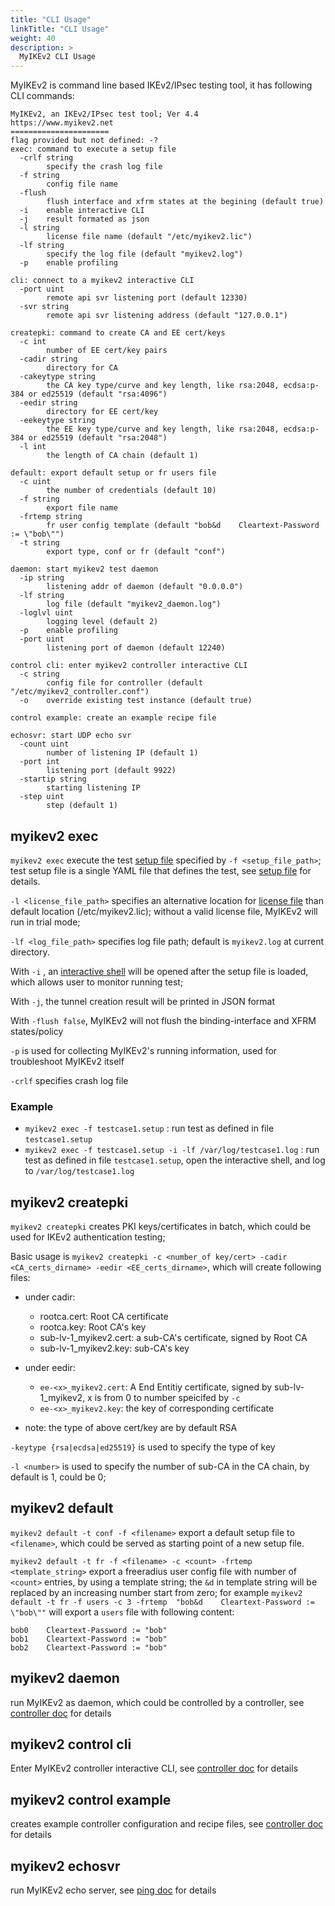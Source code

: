 ```yaml
---
title: "CLI Usage"
linkTitle: "CLI Usage"
weight: 40
description: >
  MyIKEv2 CLI Usage
---
```



MyIKEv2 is command line based IKEv2/IPsec testing tool, it has following CLI commands:

```
MyIKEv2, an IKEv2/IPsec test tool; Ver 4.4
https://www.myikev2.net
======================
flag provided but not defined: -?
exec: command to execute a setup file
  -crlf string
        specify the crash log file
  -f string
        config file name
  -flush
        flush interface and xfrm states at the begining (default true)
  -i    enable interactive CLI
  -j    result formated as json
  -l string
        license file name (default "/etc/myikev2.lic")
  -lf string
        specify the log file (default "myikev2.log")
  -p    enable profiling

cli: connect to a myikev2 interactive CLI
  -port uint
        remote api svr listening port (default 12330)
  -svr string
        remote api svr listening address (default "127.0.0.1")

createpki: command to create CA and EE cert/keys
  -c int
        number of EE cert/key pairs
  -cadir string
        directory for CA
  -cakeytype string
        the CA key type/curve and key length, like rsa:2048, ecdsa:p-384 or ed25519 (default "rsa:4096")
  -eedir string
        directory for EE cert/key
  -eekeytype string
        the EE key type/curve and key length, like rsa:2048, ecdsa:p-384 or ed25519 (default "rsa:2048")
  -l int
        the length of CA chain (default 1)

default: export default setup or fr users file
  -c uint
        the number of credentials (default 10)
  -f string
        export file name
  -frtemp string
        fr user config template (default "bob&d    Cleartext-Password := \"bob\"")
  -t string
        export type, conf or fr (default "conf")

daemon: start myikev2 test daemon
  -ip string
        listening addr of daemon (default "0.0.0.0")
  -lf string
        log file (default "myikev2_daemon.log")
  -loglvl uint
        logging level (default 2)
  -p    enable profiling
  -port uint
        listening port of daemon (default 12240)

control cli: enter myikev2 controller interactive CLI
  -c string
        config file for controller (default "/etc/myikev2_controller.conf")
  -o    override existing test instance (default true)

control example: create an example recipe file

echosvr: start UDP echo svr
  -count uint
        number of listening IP (default 1)
  -port int
        listening port (default 9922)
  -startip string
        starting listening IP
  -step uint
        step (default 1)
```

## myikev2 exec 

`myikev2 exec` execute the test [setup file](../setupfile/) specified by `-f <setup_file_path>`; test setup file is a single YAML file that defines the test, see [setup file](../setupfile/) for details.

`-l <license_file_path>` specifies an alternative location for [license file](../licensefile/) than default location (/etc/myikev2.lic); without a valid license file, MyIKEv2 will run in trial mode;

`-lf <log_file_path>` specifies log file path; default is `myikev2.log` at current directory.

With `-i` , an [interactive shell](../interactivecli/) will be opened after the setup file is loaded, which allows user to monitor running test;

With `-j`, the tunnel creation result will be printed in JSON format

With `-flush false`, MyIKEv2 will not flush the binding-interface and XFRM states/policy

`-p` is used for collecting MyIKEv2's running information, used for troubleshoot MyIKEv2 itself

`-crlf` specifies crash log file

### Example 

* `myikev2 exec -f testcase1.setup` : run test as defined in file `testcase1.setup`
* `myikev2 exec -f testcase1.setup -i -lf /var/log/testcase1.log` : run test as defined in file `testcase1.setup`, open the interactive shell, and log to `/var/log/testcase1.log`


## myikev2 createpki

`myikev2 createpki` creates PKI keys/certificates in batch, which could be used for IKEv2 authentication testing;

Basic usage is `myikev2 createpki -c <number_of key/cert> -cadir <CA_certs_dirname> -eedir <EE_certs_dirname>`, which will create following files:

* under cadir:
    * rootca.cert: Root CA certificate
    * rootca.key: Root CA's key
    * sub-lv-1_myikev2.cert: a sub-CA's certificate, signed by Root CA
    * sub-lv-1_myikev2.key: sub-CA's key

* under eedir:
    * `ee-<x>_myikev2.cert`: A End Entitiy certificate, signed by sub-lv-1_myikev2,  x is from 0 to number speicifed by `-c`
    * `ee-<x>_myikev2.key`: the key of corresponding certificate 

* note: the type of above cert/key are by default RSA

`-keytype {rsa|ecdsa|ed25519}` is used to specify the type of key

`-l <number>` is used to specify the number of sub-CA in the CA chain, by default is 1, could be 0;

## myikev2 default

`myikev2 default -t conf -f <filename>` export a default setup file to `<filename>`, which could be served as starting point of a new setup file.

`myikev2 default -t fr -f <filename> -c <count> -frtemp <template_string>` export a freeradius user config file with number of `<count>` entries, by using a template string; the `&d` in template string will be replaced by an increasing number start from zero; for example `myikev2 default -t fr -f users -c 3 -frtemp  "bob&d    Cleartext-Password := \"bob\""` will export a `users` file with following content:

```
bob0    Cleartext-Password := "bob"
bob1    Cleartext-Password := "bob"
bob2    Cleartext-Password := "bob"
```

## myikev2 daemon

run MyIKEv2 as daemon, which could be controlled by a controller, see [controller doc](../Controller/) for details

## myikev2 control cli

Enter MyIKEv2 controller interactive CLI, see [controller doc](../Controller/) for details

## myikev2 control example

creates example controller configuration and recipe files, see [controller doc](../Controller/) for details

## myikev2 echosvr

run MyIKEv2 echo server, see [ping doc](../Ping/) for details